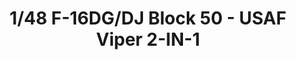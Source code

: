 ---
layout: product
title: "1/48 F-16DG/DJ Block 50 - USAF Viper 2-IN-1"
price: "5800" 
desc: "Maketa"
img_path: "/assets/img/KIN48005.webp"
brand: "N/A"
available: false
special_offer: false
new: false
soon: false
cat: "010000"
subcat: "010700"
subsubcat: "0N/A"
sifra: "KIN48005"
popular: false
spec: false
---
